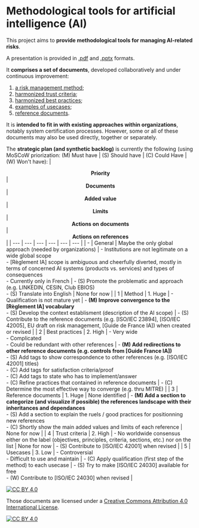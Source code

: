 # Methodological tools for artificial intelligence (AI)

This project aims to **provide methodological tools for managing AI-related risks**.

A presentation is provided in [.pdf](https://github.com/matthieu-grall/ai/blob/main/IA%20-%20Gestion%20des%20risques%20-%20Pr%C3%A9sentation.pdf) and [.pptx](https://github.com/matthieu-grall/ai/blob/main/IA%20-%20Gestion%20des%20risques%20-%20Pr%C3%A9sentation.pptx) formats.

It **comprises a set of documents**, developed collaboratively and under continuous improvement:
1. [a risk management method](https://github.com/matthieu-grall/ai/blob/main/IA%20-%20Gestion%20des%20risques%20-%20M%C3%A9thode.md);
2. [harmonized trust criteria](https://github.com/matthieu-grall/ai/blob/main/IA%20-%20Gestion%20des%20risques%20-%20Crit%C3%A8res%20de%20confiance.md);
3. [harmonized best practices](https://github.com/matthieu-grall/ai/blob/main/IA%20-%20Gestion%20des%20risques%20-%20Bonnes%20pratiques.md);
4. [examples of usecases](https://github.com/matthieu-grall/ai/blob/main/IA%20-%20Gestion%20des%20risques%20-%20Cas%20d'usages.md);
5. [reference documents](https://github.com/matthieu-grall/ai/blob/main/IA%20-%20Gestion%20des%20risques%20-%20Documents%20de%20r%C3%A9f%C3%A9rence.md).

It is **intended to fit in with existing approaches within organizations**, notably system certification processes. However, some or all of these documents may also be used directly, together or separately.

The **strategic plan (and synthetic backlog)** is currently the following (using MoSCoW priorization: (M) Must have | (S) Should have | (C) Could Have | (W) Won't have):
| <center>**Priority**</center> | <center>**Documents**</center> | <center>**Added value**</center> | <center>**Limits**</center> | <center>**Actions on documents**</center> | <center>**Actions on references**</center> |
| --- | --- | --- | --- | --- | --- | 
| - | General | Maybe the only global approach (needed by organizations) | - Institutions are not legitimate on a wide global scope</br>- [Règlement IA] scope is ambiguous and cheerfully diverted, mostly in terms of concerned AI systems (products vs. services) and types of consequences</br>- Currently only in French | - (S) Promote the problematic and approach (e.g. LINKEDIN, CESIN, Club EBIOS)</br>- (S) Translate into English | None for now |
| 1 | Method | 1. Huge | - Qualification is not mature yet | - **(M) Improve convergence to the [Règlement IA] vocabulary**</br>- (S) Develop the context establisment (description of the AI scope) | - (S) Contribute to the reference documents (e.g. [ISO/IEC 23894], [ISO/IEC 42005], EU draft on risk management, [Guide de France IA]) when created or revised |
| 2 | Best practices | 2. High | - Very wide</br>- Complicated</br>- Could be redundant with other references | - **(M) Add redirections to other reference documents (e.g. controls from [Guide France IA])**</br>- (S) Add tags to show correspondence to other references (e.g. [ISO/IEC 42001] titles)</br>- (C) Add tags for satisfaction criteria/proof</br>- (C) Add tags to state who has to implement/answer</br>- (C) Refine practices that contained in reference documents | - (C) Determine the most effective way to converge (e.g. thru MITRE) |
| 3 | Reference documents | 1. Huge | None identified | - **(M) Add a section to categorize (and visualize if possible) the references landscape with their inheritances and dependances**</br>- (S) Add a section to explain the ruels / good practices for positionning new references</br>- (C) Shortly show the main added values and limits of each reference | None for now | 
| 4 | Trust criteria | 2. High | - No worldwide consensus either on the label (objectives, principles, criteria, sections, etc.) nor on the list | None for now | - (S) Contribute to [ISO/IEC 42001] when revised |
| 5 | Usecases | 3. Low | - Controversial</br>- Difficult to use and maintain | - (C) Apply qualification (first step of the method) to each usecase | - (S) Try to make [ISO/IEC 24030] available for free</br>- (W) Contribute to [ISO/IEC 24030] when revised |


[![CC BY 4.0][cc-by-shield]][cc-by]

Those documents are licensed under a 
[Creative Commons Attribution 4.0 International License][cc-by].

[![CC BY 4.0][cc-by-image]][cc-by]

[cc-by]: http://creativecommons.org/licenses/by/4.0/
[cc-by-image]: https://i.creativecommons.org/l/by/4.0/88x31.png
[cc-by-shield]: https://img.shields.io/badge/License-CC%20BY%204.0-lightgrey.svg
